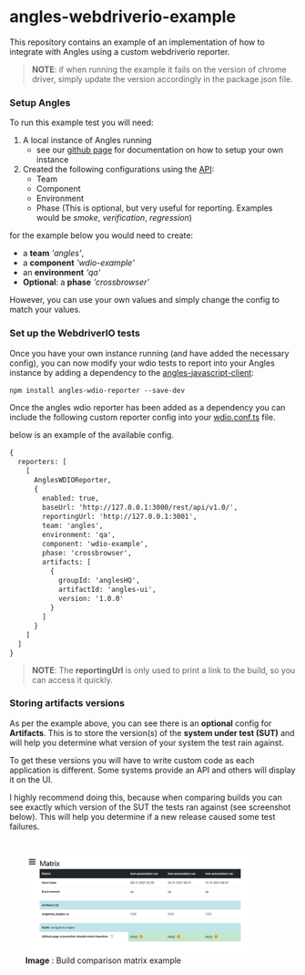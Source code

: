 # angles-webdriverio-example

This repository contains an example of an implementation of how to integrate with Angles using a custom webdriverio reporter.

> **NOTE**: if when running the example it fails on the version of chrome driver, simply update the version accordingly in the package.json file.

### Setup Angles

To run this example test you will need:
1. A local instance of Angles running 
   * see our [github page](https://angleshq.github.io/) for documentation on how to setup your own instance
2. Created the following configurations using the [API](https://editor.swagger.io/?url=https://raw.githubusercontent.com/AnglesHQ/angles/master/swagger/swagger.json):
    * Team
    * Component
    * Environment
    * Phase (This is optional, but very useful for reporting. Examples would be *smoke*, *verification*, *regression*)

for the example below you would need to create:
   - a **team** *'angles'*, 
   - a **component** *'wdio-example'*
   - an **environment** *'qa'*
   - **Optional**: a **phase** *'crossbrowser'* 
     
However, you can use your own values and simply change the config to match your values.

### Set up the WebdriverIO tests

Once you have your own instance running (and have added the necessary config), you can now modify your wdio tests to report into your Angles instance by adding a dependency to the [angles-javascript-client](https://github.com/AnglesHQ/angles-javascript-client):
```shell
npm install angles-wdio-reporter --save-dev
```
Once the angles wdio reporter has been added as a dependency you can include the following custom reporter config into your [wdio.conf.ts](wdio.conf.ts) file.

below is an example of the available config.
```
{
  reporters: [
    [
      AnglesWDIOReporter,
      {
        enabled: true,
        baseUrl: 'http://127.0.0.1:3000/rest/api/v1.0/',
        reportingUrl: 'http://127.0.0.1:3001',
        team: 'angles',
        environment: 'qa',
        component: 'wdio-example',
        phase: 'crossbrowser',
        artifacts: [
          {
            groupId: 'anglesHQ',
            artifactId: 'angles-ui',
            version: '1.0.0'
          }
        ]
      }
    ]
  ]
}
```


> **NOTE**: The **reportingUrl** is only used to print a link to the build, so you can access it quickly.

### Storing artifacts versions
As per the example above, you can see there is an **optional** config for **Artifacts**.
This is to store the version(s) of the **system under test (SUT)** and will help you determine what version of your system the test rain against.

To get these versions you will have to write custom code as each application is different. Some systems provide an API and others will display it on the UI.

I highly recommend doing this, because when comparing builds you can see exactly which version of the SUT the tests ran against (see screenshot below). This will help you determine if a new release caused some test failures.

<div style="width: 80%; padding-left: 2em; padding-top: 1em;">

![build compare matrix](./resources/matrix-example.png)
**Image** : Build comparison matrix example
</div>
